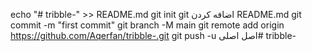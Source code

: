 echo "# tribble-" >> README.md 
git init 
git اضافه کردن README.md 
git commit -m "first commit" 
git branch -M main 
git remote add origin https://github.com/Aqerfan/tribble-.git
 git push -u اصل اصلی# tribble-
